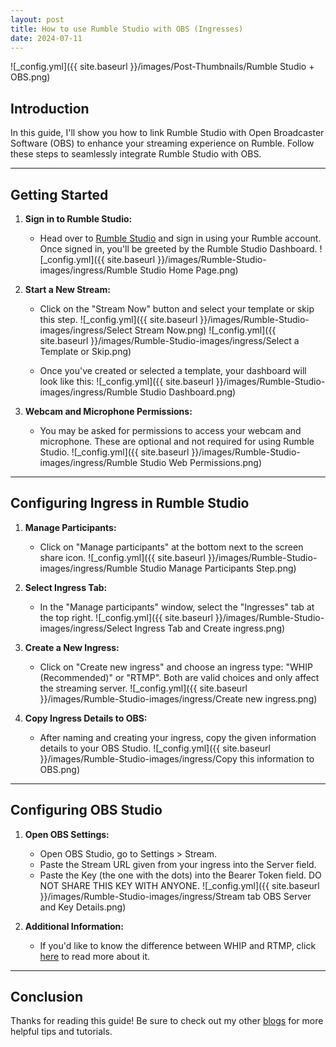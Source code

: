 ```yaml
---
layout: post
title: How to use Rumble Studio with OBS (Ingresses)
date: 2024-07-11
---
```

![_config.yml]({{ site.baseurl }}/images/Post-Thumbnails/Rumble Studio + OBS.png)

## Introduction

In this guide, I'll show you how to link Rumble Studio with Open Broadcaster Software (OBS) to enhance your streaming experience on Rumble. Follow these steps to seamlessly integrate Rumble Studio with OBS.

---

## Getting Started

1. **Sign in to Rumble Studio:**
   - Head over to [Rumble Studio](https://studio.rumble.com) and sign in using your Rumble account. Once signed in, you'll be greeted by the Rumble Studio Dashboard.
   ![_config.yml]({{ site.baseurl }}/images/Rumble-Studio-images/ingress/Rumble Studio Home Page.png)
   
2. **Start a New Stream:**
   - Click on the "Stream Now" button and select your template or skip this step.
   ![_config.yml]({{ site.baseurl }}/images/Rumble-Studio-images/ingress/Select Stream Now.png)
   ![_config.yml]({{ site.baseurl }}/images/Rumble-Studio-images/ingress/Select a Template or Skip.png)
   
   - Once you've created or selected a template, your dashboard will look like this:
   ![_config.yml]({{ site.baseurl }}/images/Rumble-Studio-images/ingress/Rumble Studio Dashboard.png)

3. **Webcam and Microphone Permissions:**
   - You may be asked for permissions to access your webcam and microphone. These are optional and not required for using Rumble Studio.
   ![_config.yml]({{ site.baseurl }}/images/Rumble-Studio-images/ingress/Rumble Studio Web Permissions.png)

---

## Configuring Ingress in Rumble Studio

1. **Manage Participants:**
   - Click on "Manage participants" at the bottom next to the screen share icon.
   ![_config.yml]({{ site.baseurl }}/images/Rumble-Studio-images/ingress/Rumble Studio Manage Participants Step.png)

2. **Select Ingress Tab:**
   - In the "Manage participants" window, select the "Ingresses" tab at the top right.
   ![_config.yml]({{ site.baseurl }}/images/Rumble-Studio-images/ingress/Select Ingress Tab and Create ingress.png)

3. **Create a New Ingress:**
   - Click on "Create new ingress" and choose an ingress type: "WHIP (Recommended)" or "RTMP". Both are valid choices and only affect the streaming server.
   ![_config.yml]({{ site.baseurl }}/images/Rumble-Studio-images/ingress/Create new ingress.png)

4. **Copy Ingress Details to OBS:**
   - After naming and creating your ingress, copy the given information details to your OBS Studio.
   ![_config.yml]({{ site.baseurl }}/images/Rumble-Studio-images/ingress/Copy this information to OBS.png)

---

## Configuring OBS Studio

1. **Open OBS Settings:**
   - Open OBS Studio, go to Settings > Stream.
   - Paste the Stream URL given from your ingress into the Server field.
   - Paste the Key (the one with the dots) into the Bearer Token field. DO NOT SHARE THIS KEY WITH ANYONE.
   ![_config.yml]({{ site.baseurl }}/images/Rumble-Studio-images/ingress/Stream tab OBS Server and Key Details.png)

2. **Additional Information:**
   - If you'd like to know the difference between WHIP and RTMP, click [here](https://castr.com/blog/rtmp-vs-rtmps-which-streaming-protocol-is-right-for-you/) to read more about it.

---

## Conclusion

Thanks for reading this guide! Be sure to check out my other [blogs](https://tinyplayerss.github.io) for more helpful tips and tutorials.
